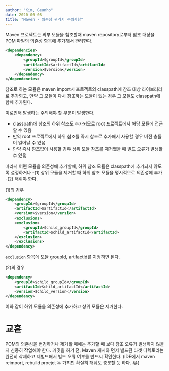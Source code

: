 ```yaml
---
author: "Kim, Geunho"
date: 2020-06-08
title: "Maven - 의존성 관리시 주의사항"
---
```


Maven 프로젝트는 외부 모듈을 참조할때 maven repository로부터 참조 대상을  POM 파일의 의존성 항목에 추가해서 관리한다.

```xml
<dependencies>
    <dependency>
        <groupId>$groupId</groupId>
        <artifactId>$artifactId</artifactId>
        <version>$version</version>
    </dependency>
</dependencies>
```

참조로 하는 모듈은 maven import시 프로젝트의 classpath에 참조 대상 라이브러리로 추가되고,
만약 그 모듈이 다시 참조하는 모듈이 있는 경우 그 모듈도 classpath에 함께 추가된다.

이로인해 발생하는 주의해야 할 부분이 발생한다.
* classpath에 참조의 하위 참조도 추가되므로 root 프로젝트에서 해당 모듈에 접근할 수 있음
* 만약 root 프로젝트에서 하위 참조를 즉시 참조로 추가해서 사용할 경우 버전 충돌이 일어날 수 있음
* 만약 즉시 참조없이 사용할 경우 상위 모듈 참조를 제거했을 때 빌드 오류가 발생할 수 있음

따라서 어떤 모듈을 의존성에 추가할때, 하위 참조 모듈은 classpath에 추가되지 않도록 설정하거나 -(1)
상위 모듈을 제거할 때 하위 참조 모듈을 명시적으로 의존성에 추가 -(2) 해줘야 한다.

(1)의 경우
```xml
<dependency>
    <groupId>$groupId</groupId>
    <artifactId>$artifactId</artifactId>
    <version>$version</version>
    <exclusions>
    <exclusion>
        <groupId>$child_groupId</groupId>
        <artifactId>$child_artifactId</artifactId>
    </exclusion>
    </exclusions>
</dependency>
```
`exclusion` 항목에 모듈 groupId, artifactId를 지정하면 된다.

(2)의 경우
```xml
<dependency>
    <groupId>$child_groupId</groupId>
    <artifactId>$child_artifactId</artifactId>
    <version>$child_version</version>
</dependency>
```
이와 같이 하위 모듈을 의존성에 추가하고 상위 모듈은 제거한다.

# 교휸
POM의 의존성을 변경하거나 제거할 때에는 추가할 때 보다 참조 오류가 발생하지 않을지 신중히 작업해야 한다.
커밋을 하기 전, Maven 캐시와 먼저 빌드된 타겟 디렉토리는 완전히 삭제하고 제빌드해서 빌드 오류 여부를 반드시 확인한다.
(IDE에서 maven reimport, rebuild proejct 두 가지만 확실히 해줘도 충분할 듯 하다. 😂)